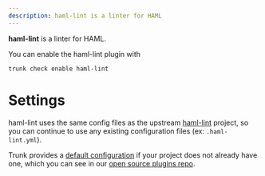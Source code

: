 ```yaml
---
description: haml-lint is a linter for HAML
---
```


**haml-lint** is a linter for HAML.

You can enable the haml-lint plugin with

```shell
trunk check enable haml-lint
```

# Settings

haml-lint uses the same config files as the
upstream [haml-lint](https://github.com/sds/haml-lint#readme) project, so you can continue to use any
existing configuration files (ex: `.haml-lint.yml`).
    

Trunk provides a [default configuration](https://github.com/trunk-io/plugins/tree/main/linters/haml-lint) if your project does not already have one,
which you can see in our [open source plugins repo](https://github.com/trunk-io/plugins/tree/main).
